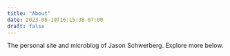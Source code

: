 ```yaml
---
title: "About"
date: 2023-08-19T16:15:38-07:00
draft: false
---
```


The personal site and microblog of Jason Schwerberg. Explore more below.
